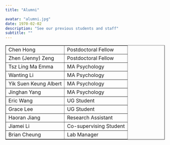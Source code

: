 ```yaml
---
title: "Alumni"

avatar: "alumni.jpg"
date: 1970-02-02
description: "See our previous students and staff"
subtitle: ""
---
```

<center>
<table border="1" cellspacing="0" cellpadding="5">
    <tr><td>Chen Hong</td><td>Postdoctoral Fellow</td></tr>
    <tr><td>Zhen (Jenny) Zeng</td><td>Postdoctoral Fellow</td></tr>
    <tr><td>Tsz Ling Ma Emma</td><td>MA Psychology</td></tr>
    <tr><td>Wanting Li</td><td>MA Psychology</td></tr>   
    <tr><td>Yik Suen Keung Albert</td><td>MA Psychology</td></tr>
    <tr><td>Jinghan Yang</td><td>MA Psychology</td></tr>
    <tr><td>Eric Wang</td><td>UG Student</td></tr>
    <tr><td>Grace Lee</td><td>UG Student</td></tr> 
    <tr><td>Haoran Jiang</td><td>Research Assistant</td></tr>
    <tr><td>Jiamei Li</td><td>Co-supervising Student</td></tr>
    <tr><td>Brian Cheung</td><td>Lab Manager</td></tr>
</table>
</center>
